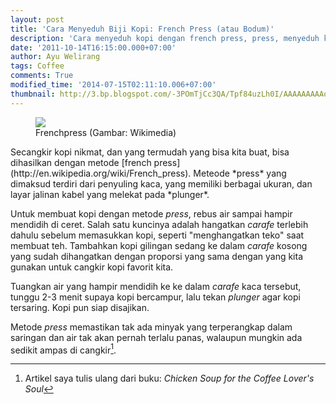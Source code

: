 ```yaml
---
layout: post
title: 'Cara Menyeduh Biji Kopi: French Press (atau Bodum)'
description: 'Cara menyeduh kopi dengan french press, press, menyeduh kopi saring, cara menyeduh kopi enak.'
date: '2011-10-14T16:15:00.000+07:00'
author: Ayu Welirang
tags: Coffee
comments: True
modified_time: '2014-07-15T02:11:10.006+07:00'
thumbnail: http://3.bp.blogspot.com/-3POmTjCc3QA/Tpf84uzLh0I/AAAAAAAAAo0/ifO58ypUe3U/s72-c/250px-Frenchpress-wiki.jpg
---
```

<figure class="imgthumb">
<img src="http://1.bp.blogspot.com/-615yMu78v10/Tpf9Q2Tf3oI/AAAAAAAAAo8/7EAgwBUYIy4/s1600/170px-French_press_cafetiere_with_coffee_on_Coffee_Right_in_Brno%252C_Czech_Republic.jpg"/>
<figcaption>Frenchpress (Gambar: Wikimedia)</figcaption>
</figure>
Secangkir kopi nikmat, dan yang termudah yang bisa kita buat, bisa dihasilkan dengan metode [french press](http://en.wikipedia.org/wiki/French_press). Meteode *press* yang dimaksud terdiri dari penyuling kaca, yang memiliki berbagai ukuran, dan layar jalinan kabel yang melekat pada *plunger*.

Untuk membuat kopi dengan metode *press*, rebus air sampai hampir mendidih di ceret. Salah satu kuncinya adalah hangatkan *carafe* terlebih dahulu sebelum memasukkan kopi, seperti "menghangatkan teko" saat membuat teh. Tambahkan kopi gilingan sedang ke dalam *carafe* kosong yang sudah dihangatkan dengan proporsi yang sama dengan yang kita gunakan untuk cangkir kopi favorit kita.

Tuangkan air yang hampir mendidih ke ke dalam *carafe* kaca tersebut, tunggu 2-3 menit supaya kopi bercampur, lalu tekan *plunger* agar kopi tersaring. Kopi pun siap disajikan.

Metode *press* memastikan tak ada minyak yang terperangkap dalam saringan dan air tak akan pernah terlalu panas, walaupun mungkin ada sedikit ampas di cangkir[^1].

[^1]: Artikel saya tulis ulang dari buku: *Chicken Soup for the Coffee Lover's Soul*
